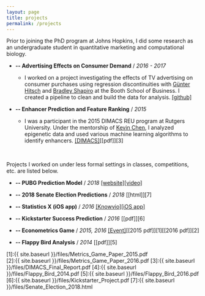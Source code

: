 ```yaml
---
layout: page
title: projects
permalink: /projects
---
```


Prior to joining the PhD program at Johns Hopkins, I did some research as an undergraduate student in quantitative marketing and computational biology.

* **-- Advertising Effects on Consumer Demand** / *2016 - 2017*
  * I worked on a project investigating the effects of TV advertising on consumer purchases using regression discontinuities with [G&uuml;nter Hitsch](https://www.chicagobooth.edu/faculty/directory/h/gunter-j-hitsch) and [Bradley Shapiro](https://www.chicagobooth.edu/faculty/directory/s/bradley-shapiro) at the Booth School of Business. I created a pipeline to clean and build the data for analysis. [[github]](https://github.com/albertkuo/ra_booth)

* **-- Enhancer Prediction and Feature Ranking** / *2015*
  * I was a participant in the 2015 DIMACS REU program at Rutgers University. Under the mentorship of [Kevin Chen](https://genfaculty.rutgers.edu/kcchen/home), I analyzed epigenetic data and used various machine learning algorithms to identify enhancers. [[DIMACS]](http://reu.dimacs.rutgers.edu/)[[pdf]][3]

<br>

Projects I worked on under less formal settings in classes, competitions, etc. are listed below.

* **-- PUBG Prediction Model** / *2018* [[website]](https://pubg-prediction.github.io/project/)[[video]](https://www.youtube.com/watch?v=hp-gQzYe_w4)

* **-- 2018 Senate Election Predictions** / *2018* [[html]][7]
* **-- Statistics X (iOS app)** / *2016* [[Knowvio]](http://knowvio.org/)[[iOS app]](https://itunes.apple.com/us/app/statistics-x-college-ap-stats/id1087170766?mt=8)
* **-- Kickstarter Success Prediction** / *2016* [[pdf]][6]
* **-- Econometrics Game** / *2015, 2016* [[Event]](https://bfi.uchicago.edu/news/news/challenge-undergraduates-address-real-world-problems-econometrics)[[2015 pdf]][1][[2016 pdf]][2]
* **-- Flappy Bird Analysis** / *2014* [[pdf]][5]

[1]:{{ site.baseurl }}/files/Metrics_Game_Paper_2015.pdf   
[2]:{{ site.baseurl }}/files/Metrics_Game_Paper_2016.pdf 
[3]:{{ site.baseurl }}/files/DIMACS_Final_Report.pdf
[4]:{{ site.baseurl }}/files/Flappy_Bird_2014.pdf
[5]:{{ site.baseurl }}/files/Flappy_Bird_2016.pdf
[6]:{{ site.baseurl }}/files/Kickstarter_Project.pdf
[7]:{{ site.baseurl }}/files/Senate_Election_2018.html